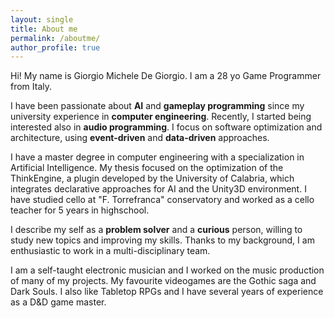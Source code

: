 ```yaml
---
layout: single
title: About me
permalink: /aboutme/
author_profile: true
---
```


[//]: # "PRESENTAZIONI"
Hi! My name is Giorgio Michele De Giorgio. I am a 28 yo Game Programmer from Italy.  

[//]: # "INTERESSI"
I have been passionate about **AI** and **gameplay programming** since my university experience in **computer engineering**. 
Recently, I started being interested also in **audio programming**.
I focus on software optimization and architecture, using **event-driven** and **data-driven** approaches.

[//]: # "ISTRUZIONE"
I have a master degree in computer engineering with a specialization in Artificial Intelligence. 
My thesis focused on the optimization of the ThinkEngine, a plugin developed by the University of Calabria, which integrates declarative approaches for AI and the Unity3D environment.
I have studied cello at "F. Torrefranca" conservatory and worked as a cello teacher for 5 years in highschool.

[//]: # "SOFT SKILLS"
I describe my self as a **problem solver** and a **curious** person, willing to study new topics and improving my skills.
Thanks to my background, I am enthusiastic to work in a multi-disciplinary team. 

[//]: # "SONO ANCHE UNA BELLA PERSONA"
I am a self-taught electronic musician and I worked on the music production of many of my projects. 
My favourite videogames are the Gothic saga and Dark Souls. 
I also like Tabletop RPGs and I have several years of experience as a D&D game master. 
